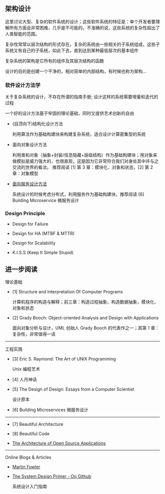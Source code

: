 架构设计
---

这里讨论大型、复杂的软件系统的设计；这些软件系统的特征是：单个开发者要理解所有方面会非常困难，几乎是不可能的。不准确的说，这些系统的复杂性超出了人类智能的范围。

复杂性常常以层次结构的形式存在。复杂的系统由一些相关的子系统组成，这些子系统又有自己的子系统，如此下去，直到达到某种最低层次的基本组件

复杂系统的架构是它所有的组件及其层次结构的函数

<div class="alert alert-info">
设计的目的是创建一个干净的，相对简单的内部结构，有时候也称为架构...
</div>

### 软件设计方法学

关于复杂系统的设计，不存在所谓的指南手册; 设计这样的系统需要增量和迭代的过程

<div class="alert alert-info">
一个好的设计方法基于牢固的理论基础，同时又提供艺术创新的自由
</div>

* (自顶向下)结构化设计方法
    
    利用算法作为基础构建块来构建复杂系统，适合设计计算密集型的系统

* 面向对象设计方法
    
    利用类和对象（抽象+封装/信息隐藏+层级结构）作为基础构建块；用对象来做模拟是威力强大的，也很直观，这是因为它非常符合我们对身处其中并与之交流的世界的看法。
    推荐阅读 [1] 第 3 章：模块化、对象和状态，[2] 第 2 章：对象模型

* [面向服务设计方法](microservice/intro.md)
    
    系统设计的时候考虑分布式，利用服务作为基础构建块，推荐阅读 [6] Building Microservice 微服务设计


### Design Principle

* Design for Failure

* Design for HA (MTBF & MTTR)

* Design for Scalability

* K.I.S.S (Keep It Simple Stupid)


## 进一步阅读

理论基础

* [1] Structure and Interpretation Of Computer Programs
    
    计算机程序的构造与解释；前三章：构造过程抽象，构造数据抽象，模块化、对象和状态
    
* [2] Grady Booch: Object-oriented Analysis and Design with Applications

    面向对象分析与设计，UML 创始人 Grady Booch 的代表作之一；其第 1 章：复杂性，非常值得一读
    
- - -

工程实践

* [3] Eric S. Raymond: The Art of UNIX Programming
    
    Unix 编程艺术

* [4] 人月神话
    
* [5] The Design of Design: Essays from a Computer Scientist
    
    设计原本

* [6] Building Microservices 微服务设计

- - -

* [7] Beautiful Architecture

* [8] Beautiful Code

* [The Architecture of Open Source Applications](http://aosabook.org/en/index.html)

- - -

Online Blogs & Articles

* [Martin Fowler](https://martinfowler.com)

* [The System Design Primer - On Github](https://github.com/donnemartin/system-design-primer/blob/master/README.md)

    系统设计入门指南
